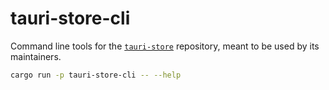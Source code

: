 # tauri-store-cli

Command line tools for the [`tauri-store`](https://github.com/ferreira-tb/tauri-store) repository, meant to be used by its maintainers.

```sh
cargo run -p tauri-store-cli -- --help
```
